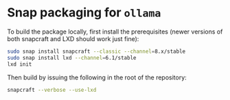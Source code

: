 # Snap packaging for `ollama`

To build the package locally, first install the prerequisites (newer versions of both snapcraft and LXD should work just fine):

```bash
sudo snap install snapcraft --classic --channel=8.x/stable
sudo snap install lxd --channel=6.1/stable
lxd init
```

Then build by issuing the following in the root of the repository:

```bash
snapcraft --verbose --use-lxd
```
